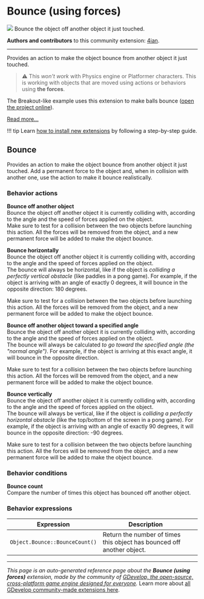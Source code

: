 # Bounce (using forces)

<img src="https://resources.gdevelop-app.com/assets/Icons/volleyball.svg" class="extension-icon"></img>
Bounce the object off another object it just touched.

**Authors and contributors** to this community extension: [4ian](https://gd.games/4ian).

---

Provides an action to make the object bounce from another object it just touched.

> ⚠️ This *won't work* with Physics engine or Platformer characters. This is working with objects that are moved using actions or behaviors using **the forces**.

The Breakout-like example uses this extension to make balls bounce ([open the project online](https://editor.gdevelop.io/?project=example://breakout)).

[Read more...](/gdevelop5/extensions/bounce/explanations)

!!! tip
    Learn [how to install new extensions](/gdevelop5/extensions/search) by following a step-by-step guide.



## Bounce 

Provides an action to make the object bounce from another object it just touched. Add a permanent force to the object and, when in collision with another one, use the action to make it bounce realistically. 

### Behavior actions

**Bounce off another object**  
Bounce the object off another object it is currently colliding with, according to the angle and the speed of forces applied on the object.  
Make sure to test for a collision between the two objects before launching this action. All the forces will be removed from the object, and a new permanent force will be added to make the object bounce.

**Bounce horizontally**  
Bounce the object off another object it is currently colliding with, according to the angle and the speed of forces applied on the object.  
The bounce will always be horizontal, like if the object is *colliding a perfectly vertical obstacle* (like paddles in a pong game). For example, if the object is arriving with an angle of exactly 0 degrees, it will bounce in the opposite direction: 180 degrees.

Make sure to test for a collision between the two objects before launching this action. All the forces will be removed from the object, and a new permanent force will be added to make the object bounce.

**Bounce off another object toward a specified angle**  
Bounce the object off another object it is currently colliding with, according to the angle and the speed of forces applied on the object.  
The bounce will always be calculated *to go toward the specified angle (the "normal angle")*. For example, if the object is arriving at this exact angle, it will bounce in the opposite direction.

Make sure to test for a collision between the two objects before launching this action. All the forces will be removed from the object, and a new permanent force will be added to make the object bounce.

**Bounce vertically**  
Bounce the object off another object it is currently colliding with, according to the angle and the speed of forces applied on the object.  
The bounce will always be vertical, like if the object is *colliding a perfectly horizontal obstacle* (like the top/bottom of the screen in a pong game). For example, if the object is arriving with an angle of exactly 90 degrees, it will bounce in the opposite direction: -90 degrees.

Make sure to test for a collision between the two objects before launching this action. All the forces will be removed from the object, and a new permanent force will be added to make the object bounce.

### Behavior conditions

**Bounce count**  
Compare the number of times this object has bounced off another object.

### Behavior expressions

| Expression | Description |  |
|-----|-----|-----|
| `Object.Bounce::BounceCount()` | Return the number of times this object has bounced off another object. ||

---

*This page is an auto-generated reference page about the **Bounce (using forces)** extension, made by the community of [GDevelop, the open-source, cross-platform game engine designed for everyone](https://gdevelop.io/).* Learn more about [all GDevelop community-made extensions here](/gdevelop5/extensions).